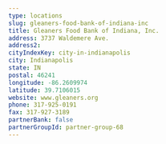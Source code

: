 ```yaml
---
type: locations
slug: gleaners-food-bank-of-indiana-inc
title: Gleaners Food Bank of Indiana, Inc.
address: 3737 Waldemere Ave.
address2: 
cityIndexKey: city-in-indianapolis
city: Indianapolis
state: IN
postal: 46241
longitude: -86.2609974
latitude: 39.7106015
website: www.gleaners.org
phone: 317-925-0191
fax: 317-927-3189
partnerBank: false
partnerGroupId: partner-group-68
---
```


